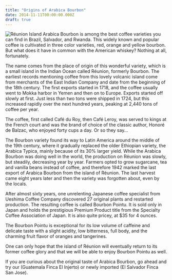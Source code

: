 ```yaml
---
title: "Origins of Arabica Bourbon"
date: 2014-11-11T00:00:00.000Z
draft: true 
---
```

![Réunion Island](https://assets-us-01.kc-usercontent.com:443/f18c8883-2e55-00da-d0a3-a143391cc4bb/1cfcb6c9-1fe6-4013-a0bb-b26f8ada2ebf/origins-of-arabica-bourbon-1080px.jpg)
Arabica Bourbon is among the best coffee varieties you can find in Brazil, Salvador, and Rwanda. This widely known and popular coffee is cultivated in three color varieties, red, orange and yellow bourbon. But what does it have in common with the American whiskey? Nothing at all, fortunately.

The name comes from the place of origin of this wonderful variety, which is a small island in the Indian Ocean called Réunion, formerly Bourbon. The earliest records mentioning coffee from this lovely volcanic island come from merchants of the East Indian Company and date from the beginning of the 18th century. The first exports started in 1718, and the coffee usually went to Mokka harbor in Yemen and then on to Europe. Exports started off slowly at first. Just less than two tons were shipped in 1724, but this increased rapidly over the next hundred years, peaking at 2,440 tons of coffee per year.

The coffee, first called Café du Roy, then Café Leroy, was served to kings at the French court and was the brand of choice of the classic author, Honoré de Balzac, who enjoyed forty cups a day. Or so they say…

The Bourbon variety found its way to Latin America around the middle of the 19th century, where it gradually replaced the older Ethiopian variety, the Arabica Typica, mainly because of its 30% larger yield. While the Arabica Bourbon was doing well in the world, the production on Réunion was slowly, but steadily, decreasing year by year. Farmers opted to grow sugarcane, tea and vanilla beans instead of coffee, and therefore 1942 marked the last export of Arabica Bourbon from the island of Réunion. The last harvest came eight years later and then the variety was forgotten about, even by the locals.

After almost sixty years, one unrelenting Japanese coffee specialist from Ueshima Coffee Company discovered 27 original plants and restarted production. The resulting coffee is called Bourbon Pointu. It is sold only in Japan and holds the prestigious Premium Product title from the Specialty Coffee Association of Japan. It is also quite pricey, at $35 for 4 ounces.

The Bourbon Pointu is exceptional for its low volume of caffeine and delicate taste with a slight acidity, low bitterness, full body, and the charming fruit flavor of oranges and tangerines.

One can only hope that the island of Réunion will eventually return to its former coffee glory and that we will be able to enjoy Bourbon Pointu as well.

If you are curious about the original taste of Arabica Bourbon, go ahead and try our (Guatemala Finca El Injerto) or newly imported (El Salvador Finca San Jose).
